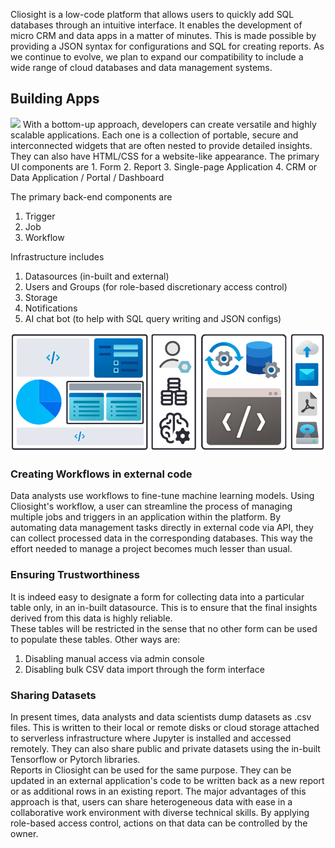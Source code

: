 Cliosight is a low-code platform that allows users to quickly add SQL databases through an intuitive interface. It enables the development of micro CRM and data apps in a matter of minutes. This is made possible by providing a JSON syntax for configurations and SQL for creating reports. As we continue to evolve, we plan to expand our compatibility to include a wide range of cloud databases and data management systems.   

## Building Apps 
<img src="https://mir-s3-cdn-cf.behance.net/project_modules/max_1200/3393ab201764817.66f852ccea1b1.png" />
With a bottom-up approach, developers can create versatile and highly scalable applications. Each one is a collection of portable, secure and interconnected widgets that are often nested to provide detailed insights. They can also have HTML/CSS for a website-like appearance.   
The primary UI components are      
1. Form          
2. Report          
3. Single-page Application          
4. CRM or Data Application / Portal / Dashboard         
    
The primary back-end components are    
1. Trigger   
2. Job
3. Workflow
       
Infrastructure includes          
1. Datasources (in-built and external)      
2. Users and Groups (for role-based discretionary access control)      
3. Storage   
4. Notifications
5. AI chat bot (to help with SQL query writing and JSON configs)   

<img src="images/cliosight_app.png" />
      
### Creating Workflows in external code      
Data analysts use workflows to fine-tune machine learning models. Using Cliosight's workflow, a user can streamline the process of managing multiple jobs and triggers in an application within the platform. By automating data management tasks directly in external code via API, they can collect processed data in the corresponding databases. This way the effort needed to manage a project becomes much lesser than usual.     
         
### Ensuring Trustworthiness
It is indeed easy to designate a form for collecting data into a particular table only, in an in-built datasource. This is to ensure that the final insights derived from this data is highly reliable.   
These tables will be restricted in the sense that no other form can be used to populate these tables. Other ways are:     
1. Disabling manual access via admin console      
2. Disabling bulk CSV data import through the form  interface     
         
### Sharing Datasets    
In present times, data analysts and data scientists dump datasets as .csv files. This is written to their local or remote disks or cloud storage attached to serverless infrastructure where Jupyter is installed and accessed remotely. They can also share public and private datasets using the in-built Tensorflow or Pytorch libraries.   
Reports in Cliosight can be used for the same purpose. They can be updated in an external application's code to be written back as a new report or as additional rows in an existing report. The major advantages of this approach is that, users can share heterogeneous data with ease in a collaborative work environment with diverse technical skills. By applying role-based access control, actions on that data can be controlled by the owner.    
    

